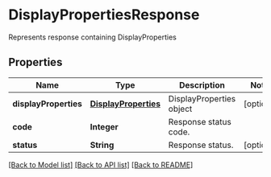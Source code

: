 ﻿
# DisplayPropertiesResponse
Represents response containing DisplayProperties

## Properties
Name | Type | Description | Notes
------------ | ------------- | ------------- | -------------
**displayProperties** | [**DisplayProperties**](DisplayProperties.md) | DisplayProperties object | [optional]
**code** | **Integer** | Response status code. | 
**status** | **String** | Response status. | [optional]


[[Back to Model list]](../README.md#documentation-for-models) [[Back to API list]](../README.md#documentation-for-api-endpoints) [[Back to README]](../README.md)


